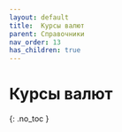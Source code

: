 ```yaml
---
layout: default
title:	Курсы валют
parent: Справочники
nav_order: 13
has_children: true
---
```


# Курсы валют
{: .no_toc }
